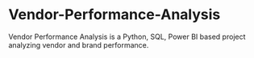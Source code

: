 # Vendor-Performance-Analysis
Vendor Performance Analysis is a Python, SQL, Power BI based project analyzing vendor and brand performance.

